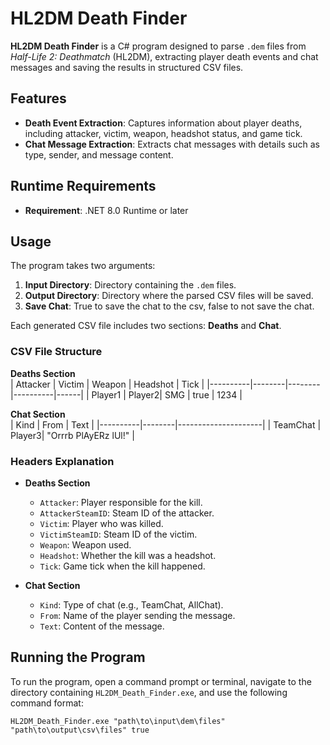 # HL2DM Death Finder

**HL2DM Death Finder** is a C# program designed to parse `.dem` files from *Half-Life 2: Deathmatch* (HL2DM), extracting player death events and chat messages and saving the results in structured CSV files.

## Features
- **Death Event Extraction**: Captures information about player deaths, including attacker, victim, weapon, headshot status, and game tick.
- **Chat Message Extraction**: Extracts chat messages with details such as type, sender, and message content.

## Runtime Requirements
- **Requirement**: .NET 8.0 Runtime or later

## Usage
The program takes two arguments:
1. **Input Directory**: Directory containing the `.dem` files.
2. **Output Directory**: Directory where the parsed CSV files will be saved.
3. **Save Chat**: True to save the chat to the csv, false to not save the chat.

Each generated CSV file includes two sections: **Deaths** and **Chat**.

### CSV File Structure

**Deaths Section**  
| Attacker | Victim | Weapon | Headshot | Tick |
|----------|--------|--------|----------|------|
| Player1  | Player2| SMG    | true     | 1234 |

**Chat Section**  
| Kind     | From   | Text                |
|----------|--------|---------------------|
| TeamChat | Player3| "Orrrb PlAyERz lUl!"   |

### Headers Explanation
- **Deaths Section**
  - `Attacker`: Player responsible for the kill.
  - `AttackerSteamID`: Steam ID of the attacker.
  - `Victim`: Player who was killed.
  - `VictimSteamID`: Steam ID of the victim.
  - `Weapon`: Weapon used.
  - `Headshot`: Whether the kill was a headshot.
  - `Tick`: Game tick when the kill happened.

- **Chat Section**
  - `Kind`: Type of chat (e.g., TeamChat, AllChat).
  - `From`: Name of the player sending the message.
  - `Text`: Content of the message.

## Running the Program
To run the program, open a command prompt or terminal, navigate to the directory containing `HL2DM_Death_Finder.exe`, and use the following command format:

```shell
HL2DM_Death_Finder.exe "path\to\input\dem\files" "path\to\output\csv\files" true
